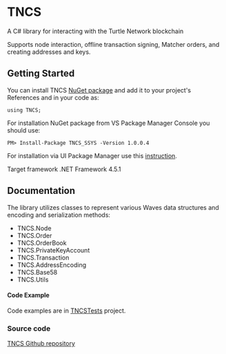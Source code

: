 # TNCS
A C# library for interacting with the Turtle Network blockchain

Supports node interaction, offline transaction signing, Matcher orders, and creating addresses and keys.

## Getting Started

You can install TNCS [NuGet package](https://www.nuget.org/packages/TNCS_SSYS/1.0.0.4) and add it to your project's References and in your code as:
```
using TNCS;
```

For installation NuGet package from VS Package Manager Console you should use:
```
PM> Install-Package TNCS_SSYS -Version 1.0.0.4
```

For installation via UI Package Manager use this [instruction](https://docs.microsoft.com/en-us/nuget/tools/package-manager-ui).

Target framework .NET Framework 4.5.1
## Documentation

The library utilizes classes to represent various Waves data structures and encoding and serialization methods:

- TNCS.Node
- TNCS.Order
- TNCS.OrderBook
- TNCS.PrivateKeyAccount
- TNCS.Transaction
- TNCS.AddressEncoding
- TNCS.Base58
- TNCS.Utils


#### Code Example
Code examples are in [TNCSTests](https://github.com/bulentustbas/TNCS/tree/master/TNCSTests) project.

### Source code
[TNCS Github repository](https://github.com/bulentustbas/TNCS)
